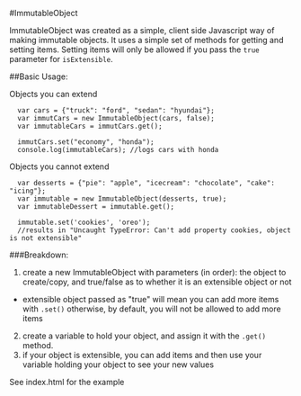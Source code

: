 #ImmutableObject

ImmutableObject was created as a simple, client side Javascript way of making
immutable objects. It uses a simple set of methods for getting and setting items.
Setting items will only be allowed if you pass the `true` parameter for `isExtensible`.

##Basic Usage:

Objects you can extend
```
  var cars = {"truck": "ford", "sedan": "hyundai"};
  var immutCars = new ImmutableObject(cars, false);
  var immutableCars = immutCars.get();

  immutCars.set("economy", "honda");
  console.log(immutableCars); //logs cars with honda

```

Objects you cannot extend

```
  var desserts = {"pie": "apple", "icecream": "chocolate", "cake": "icing"};
  var immutable = new ImmutableObject(desserts, true);
  var immutableDessert = immutable.get();

  immutable.set('cookies', 'oreo');
  //results in "Uncaught TypeError: Can't add property cookies, object is not extensible"

```

###Breakdown:

1. create a new ImmutableObject with parameters (in order):
the object to create/copy, and true/false as to whether it is an extensible object or not
  - extensible object passed as "true" will mean you can add more items with `.set()`
  otherwise, by default, you will not be allowed to add more items
2. create  a variable to hold your object, and assign it with the `.get()` method.
3. if your object is extensible, you can add items and then use your variable holding your object
to see your new values

See index.html for the example
